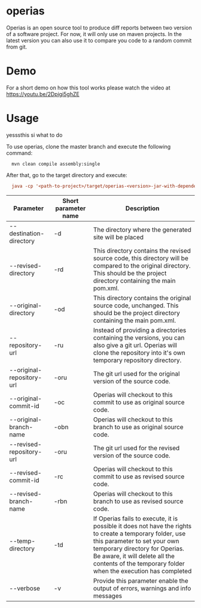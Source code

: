 operias
=======

Operias is an open source tool to produce diff reports between two version of a software project. For now, it will only use on maven projects. In the latest version you can also use it to compare you code to a random commit from git.

Demo
=======
For a short demo on how this tool works please watch the video at https://youtu.be/2Dpigi5ghZE

Usage
=======
yesssthis si what to do

To use operias, clone the master branch and execute the following command:
```
  mvn clean compile assembly:single
```
After that, go to the target directory and execute:
```ini
  java -cp '<path-to-project>/target/operias-<version>-jar-with-dependencies.jar' operias.Main <args>
```

Parameter | Short parameter name | Description | 
----------|----------|-----------|
--destination-directory | -d | The directory where the generated site will be placed
--revised-directory | -rd | This directory contains the revised source code, this directory will be compared to the original directory. This should be the project directory containing the main pom.xml.
--original-directory | -od | This directory contains the original source code, unchanged. This should be the project directory containing the main pom.xml.
--repository-url | -ru | Instead of providing a directories containing the versions, you can also give a git url. Operias will clone the repository into it's own temporary repository directory.
--original-repository-url | -oru | The git url used for the original version of the source code.
--original-commit-id | -oc | Operias will checkout to this commit to use as original source code. 
--original-branch-name | -obn | Operias will checkout to this branch to use as original source code. 
--revised-repository-url | -oru | The git url used for the revised version of the source code.
--revised-commit-id | -rc | Operias will checkout to this commit to use as revised source code.
--revised-branch-name | -rbn | Operias will checkout to this branch to use as revised source code.
--temp-directory | -td | If Operias fails to execute, it is possible it does not have the rights to create a temporary folder, use this parameter to set your own temporary directory for Operias. Be aware, it will delete all the contents of the temporary folder when the execution has completed
--verbose | -v | Provide this parameter enable the output of errors, warnings and info messages


